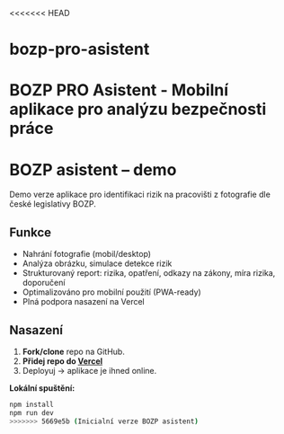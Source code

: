 <<<<<<< HEAD
# bozp-pro-asistent
BOZP PRO Asistent - Mobilní aplikace pro analýzu bezpečnosti práce
=======
# BOZP asistent – demo

Demo verze aplikace pro identifikaci rizik na pracovišti z fotografie dle české legislativy BOZP.

## Funkce
- Nahrání fotografie (mobil/desktop)
- Analýza obrázku, simulace detekce rizik
- Strukturovaný report: rizika, opatření, odkazy na zákony, míra rizika, doporučení
- Optimalizováno pro mobilní použití (PWA-ready)
- Plná podpora nasazení na Vercel

## Nasazení
1. **Fork/clone** repo na GitHub.
2. **Přidej repo do [Vercel](https://vercel.com/new)**
3. Deployuj → aplikace je ihned online.

**Lokální spuštění:**
```bash
npm install
npm run dev
>>>>>>> 5669e5b (Inicialní verze BOZP asistent)
